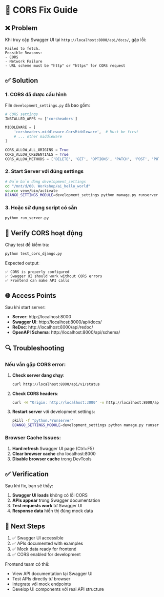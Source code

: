 # 🔧 CORS Fix Guide

## ❌ Problem
Khi truy cập Swagger UI tại `http://localhost:8000/api/docs/`, gặp lỗi:
```
Failed to fetch.
Possible Reasons:
- CORS
- Network Failure  
- URL scheme must be "http" or "https" for CORS request
```

## ✅ Solution

### 1. CORS đã được cấu hình

File `development_settings.py` đã bao gồm:

```python
# CORS settings
INSTALLED_APPS += ['corsheaders']

MIDDLEWARE = [
    'corsheaders.middleware.CorsMiddleware',  # Must be first
    # ... other middleware
]

CORS_ALLOW_ALL_ORIGINS = True
CORS_ALLOW_CREDENTIALS = True
CORS_ALLOW_METHODS = ['DELETE', 'GET', 'OPTIONS', 'PATCH', 'POST', 'PUT']
```

### 2. Start Server với đúng settings

```bash
# Đảm bảo dùng development_settings
cd "/mnt/d/00. Workshop/ai_hello_world"
source venv/bin/activate
DJANGO_SETTINGS_MODULE=development_settings python manage.py runserver 0.0.0.0:8000
```

### 3. Hoặc sử dụng script có sẵn

```bash
python run_server.py
```

## 🧪 Verify CORS hoạt động

Chạy test để kiểm tra:

```bash
python test_cors_django.py
```

Expected output:
```
✅ CORS is properly configured
✅ Swagger UI should work without CORS errors
✅ Frontend can make API calls
```

## 🌐 Access Points

Sau khi start server:

- **Server**: http://localhost:8000
- **Swagger UI**: http://localhost:8000/api/docs/
- **ReDoc**: http://localhost:8000/api/redoc/
- **OpenAPI Schema**: http://localhost:8000/api/schema/

## 🔍 Troubleshooting

### Nếu vẫn gặp CORS error:

1. **Check server đang chạy**:
   ```bash
   curl http://localhost:8000/api/v1/status
   ```

2. **Check CORS headers**:
   ```bash
   curl -H "Origin: http://localhost:3000" -v http://localhost:8000/api/v1/status
   ```

3. **Restart server** với development settings:
   ```bash
   pkill -f "python.*runserver"
   DJANGO_SETTINGS_MODULE=development_settings python manage.py runserver 0.0.0.0:8000
   ```

### Browser Cache Issues:

1. **Hard refresh** Swagger UI page (Ctrl+F5)
2. **Clear browser cache** cho localhost:8000
3. **Disable browser cache** trong DevTools

## ✅ Verification

Sau khi fix, bạn sẽ thấy:

1. **Swagger UI loads** không có lỗi CORS
2. **APIs appear** trong Swagger documentation  
3. **Test requests work** từ Swagger UI
4. **Response data** hiển thị đúng mock data

## 🎯 Next Steps

1. ✅ Swagger UI accessible
2. ✅ APIs documented with examples
3. ✅ Mock data ready for frontend
4. ✅ CORS enabled for development

Frontend team có thể:
- View API documentation tại Swagger UI
- Test APIs directly từ browser
- Integrate với mock endpoints
- Develop UI components với real API structure